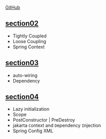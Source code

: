 [GitHub](https://github.com/in28minutes/master-spring-and-spring-boot)

## [section02](src/main/java/com/sample/springboot/section02)

- Tightly Coupled
- Loose Coupling
- Spring Context

## [section03](src/main/java/com/sample/springboot/section03)

- auto-wiring
- Dependency

## [section04](src/main/java/com/sample/springboot/section04)

- Lazy initialization
- Scope
- PostConstructor | PreDestroy
- jakarta `C`ontext and `D`ependency `I`njection
- Spring Config XML